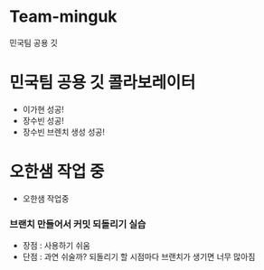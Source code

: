# Team-minguk
민국팀 공용 깃

# 민국팀 공용 깃 콜라보레이터
- 이가현 성공!
- 장수빈 성공!
- 장수빈 브렌치 생성 성공!

# 오한샘 작업 중
 - 오한샘 작업중

### 브랜치 만들어서 커밋 되돌리기 실습
 - 장점 : 사용하기 쉬움
 - 단점 : 과연 쉬술까? 되돌리기 할 시점마다 브랜치가 생기면 너무 많아짐